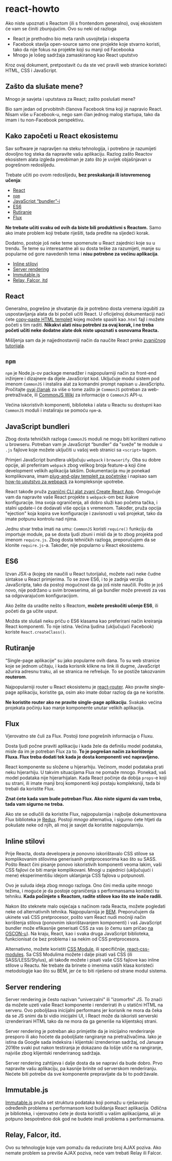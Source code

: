 # react-howto

Ako niste upoznati s Reactom (ili s frontendom generalno), ovaj ekosistem će vam se činiti zbunjujućim. Ovo su neki od razloga

* React je prethodno bio meta ranih usvojitelja i eksperta
* Facebook stavlja open-source samo one projekte koje stvarno koristi, tako da nije fokus na projekte koji su manji od Facebooka
* Mnogo je lošeg sadržaja zamaskiranog kao React uputstvo

Kroz ovaj dokument, pretpostavit ću da ste već pravili web stranice koristeći HTML, CSS i JavaScript.

## Zašto da slušate mene?

Mnogo je savjeta i uputstava za React; zašto poslušati mene?

Bio sam jedan od prvobitnih članova Facebook tima koji je napravio React. Nisam više u Facebook-u, nego sam član jednog malog startupa, tako da imam i tu non-Facebook perspektivu.

## Kako započeti u React ekosistemu

Sav software je napravljen na steku tehnologija, i potrebno je razumijeti dovoljno tog steka da napravite vašu aplikaciju. Razlog zašto Reactov ekosistem alata izgleda preobiman je zato što je uvijek objašnjavan u pogrešnom redoslijedu.

Trebate učiti po ovom redoslijedu, **bez preskakanja ili istovremenog učenja**:

* [React](#react)
* [`npm`](#npm)
* [JavaScript “bundler”-i](#javascript-bundleri)
* [ES6](#es6)
* [Rutiranje](#rutiranje)
* [Flux](#flux)

**Ne trebate učiti svaku od ovih da biste bili produktivni s Reactom.** Samo ako imate problem koji trebate riješiti, tada pređite na sljedeći korak.

Dodatno, postoje još neke teme spomenute u React zajednici koje su u trendu. Te teme su interesantne ali su dosta teške za razumijeti, manje su popularne od gore navedenih tema i **nisu potrebne za većinu aplikacija**.
* [Inline stilovi](#inline-stilovi)
* [Server rendering](#server-rendering)
* [Immutable.js](#immutablejs)
* [Relay, Falcor, itd](#relay-falcor-itd)

## React

Generalno, pogrešno je shvatanje da je potrebno dosta vremena izgubiti za uspostavljanja alata da bi počeli učiti React. U oficijelnoj dokumentaciji naći ćete [copy-paste HTML templejt](https://facebook.github.io/react/docs/getting-started.html#quick-start-without-npm) kojeg možete spasiti kao`.html` fajl i možete početi s tim raditi. **Nikakvi alati nisu potrebni za ovaj korak, i ne treba početi učiti neke dodatne alate dok niste upoznati s osnovama Reacta.**

Mišljenja sam da je najjednostavniji način da naučite React preko [zvaničnog tutorijala](https://facebook.github.io/react/docs/tutorial.html).

## `npm`

`npm` je Node.js-ov package menadžer i najpopularniji način za front-end inžinjere i dizajnere da dijele JavaScript kod. Uključuje modul sistem pod imenom `CommonJS` i instalira alat za komandni prompt napisan u JavaScriptu. Pročitajte [ovaj članak](http://0fps.net/2013/01/22/commonjs-why-and-how/) za više o tome zašto je `CommonJS` potreban za web-pretraživače, ili [CommonJS Wiki](http://wiki.commonjs.org/wiki/Introduction) za informacije o `CommonJS` API-u.

Većina iskoristivih komponenti, biblioteka i alata u Reactu su dostupni kao `CommonJS` moduli i instaliraju se pomoću `npm`-a.

## JavaScript bundleri

Zbog dosta tehničkih razloga `CommonJS` moduli ne mogu biti korišteni nativno u browseru. Potreban vam je JavaScript “bundler” da "sveže" te module u `.js` fajlove koje možete uključiti u vašoj web stranici sa `<script>` tagom.

Primjeri JavaScript bundlera uključuju `webpack` i `browserify`. Oba su dobre opcije, ali preferiram `webpack` zbog velikog broja feature-a koji čine development velikih aplikacija lakšim. Dokumentacija mu je ponekad komplikovana, imam [plug-and-play templejt za početnike](https://github.com/petehunt/react-webpack-template) i napisao sam [how-to uputstvo za webpack](https://github.com/petehunt/webpack-howto) za kompleksnije upotrebe.

React takođe pruža [zvanični CLI alat zvani Create React App](https://github.com/facebookincubator/create-react-app). Omogućuje vam da napravite vaše React projekte s `webpack`-om bez ikakve konfiguracije. Ima svoja ograničenja, ali dobro služi kao početna tačka, i stalni update-i će dodavati više opcija s vremenom. Također, pruža opcija "ejection" koja kopira sve konfiguracije i zavisnosti u vaš projekat, tako da imate potpunu kontrolu nad njima.

Jednu stvar treba imati na umu: `CommonJS` koristi `require()` funkciju da importuje module, pa se dosta ljudi zbuni i misli da je to zbog projekta pod imenom `require.js`. Zbog dosta tehničkih razloga, preporučujem da se klonite `require.js`-a. Također, nije popularno u React ekosistemu.

## ES6

Izvan JSX-a (kojeg ste naučili u React tutorijalu), možete naći neke čudne sintakse u React primjerima. To se zove ES6, i to je zadnja verzija JavaScripta, tako da postoji mogućnost da ga još niste naučili. Pošto je još novo, nije podržano u svim browserima, ali ga bundler može prevesti za vas sa odgovarajućom konfiguracijom.

Ako želite da uradite nešto s Reactom, **možete preskočiti učenje ES6**, ili početi da ga učite usput.

Možda ste slušali neku priču o ES6 klasama kao preferirani način kreiranja React komponenti. To nije istina. Većina ljudina (uključujući Facebook) koriste `React.createClass()`.

## Rutiranje

“Single-page aplikacije” su jako popularne ovih dana. To su web stranice koje se jednom učitaju, i kada korisnik klikne na link ili dugme, JavaScript ažurira adresnu traku, ali se stranica ne refrešuje. To se postiže takozvanim **routerom**.

Najpopularniji router u React ekosistemu je [react-router](https://github.com/rackt/react-router). Ako pravite single-page aplikaciju, koristite ga, osim ako imate dobar razlog da ga ne koristite.

**Ne koristite router ako ne pravite single-page aplikaciju**. Svakako većina projekata počinju kao manje komponente unutar velikih aplikacija.

## Flux

Vjerovatno ste čuli za Flux. Postoji *tona* pogrešnih informacija o Fluxu.

Dosta ljudi počne praviti aplikaciju i kada žele da definišu model podataka, misle da im je potreban Flux za to. **To je pogrešan način za korištenje Fluxa. Flux treba dodati tek kada je dosta komponenti već napravljeno.**

React komponente su složene u hijerarhiju. Većinom, model podataka prati neku hijerarhiju. U takvim situacijama Flux ne pomaže mnogo. Ponekad, vaš model podataka nije hijerarhijalan. Kada React počinje da dobija `props`-e koji su strani, ili imate manji broj komponenti koji postaju kompleksniji, tada bi trebali da koristite Flux.

**Znat ćete kada vam bude potreban Flux. Ako niste sigurni da vam treba, tada vam sigurno ne treba.**

Ako ste se odlučili da koristite Flux, najpopularnija i najbolje dokumentovana Flux biblioteka je [Redux](http://redux.js.org/). Postoji *mnogo* alternativa, i sigurno ćete htjeti da pokušate neke od njih, ali moj je savjet da koristite najpopularniju.

## Inline stilovi

Prije Reacta, dosta developera je ponovno iskorištavalo CSS stilove sa komplikovanim stilovima generisanih pretprocesorima kao što su SASS. Pošto React čini pisanje ponovo iskoristivih komponenti veoma lakim, vaši CSS fajlovi će biti manje komplikovani. Mnogi u zajednici (uključujući i mene) eksperimentišu idejom uklanjanja CSS fajlova u potpunosti.

Ovo je suluda ideja zbog mnogo razloga. Ono čini media upite mnogo težima, i moguće je da postoje  ograničenja s performansama koristeći tu tehniku. **Kada počinjete s Reactom, radite stilove kao što ste inače radili.**

Nakon što steknete malo osjećaja s načinom rada Reacta, možete pogledati neke od alternativnih tehnika. Najpopularnija je [BEM](https://en.bem.info/). Preporučujem da ukinete vaš CSS pretprocesor, pošto vam React nudi moćniji način korištenja stilova (ponovnim iskorištavanjem komponenti) i vaš JavaScript bundler može efikasnije generisati CSS za vas (o čemu sam pričao [na OSCON-u](https://www.youtube.com/watch?v=VkTCL6Nqm6Y)). Na kraju, React, kao i svaka druga JavaScript biblioteka, funkcionisat će bez problema i sa nekim od CSS pretprocesora.

Alternativno, možete koristiti [CSS Module](http://glenmaddern.com/articles/css-modules), ili specifičnije, [react-css-modules](https://github.com/gajus/react-css-modules). Sa CSS Modulima možete i dalje pisati vaš CSS (ili SASS/LESS/Stylus), ali takođe možete i pisati vaše CSS fajlove kao inline stilove u Reactu. Ne trebate da brinete o imenima vaših klasa koristeći metodologije kao što su BEM, jer će to biti riješeno od strane modul sistema.

## Server rendering

Server rendering je često nazivan "univerzalni" ili "izomorfni" JS. To znači da možete uzeti vaše React komponente i renderirati ih u statični HTML na serveru. Ovo poboljšava inicijalni performans jer korisnik ne mora da čeka da se JS snimi da bi vidio inicijalni UI, i React može da iskoristi serverski izrenderirani HTML tako da ne mora da ga generiše na klijentskoj strani.

Server rendering je potreban ako primjetite da je inicijalno renderiranje presporo ili ako hoćete da poboljšate rangiranje na pretraživačima. Iako je istina da Google sada indeksira i klijentski izrenderiran sadržaj, od Januara 2016te svaki put nakon testiranja je dokazano da lošije utiče na rangiranje, najviše zbog klijentski renderiranog sadržaja.

Server rendering zahtijeva i dalje dosta da se napravi da bude dobro. Prvo napravite vašu aplikaciju, pa kasnije brinite od serverskom renderiranju. Nećete biti potrebe da sve komponente prepravljate da bi to podržavale.

## Immutable.js

[Immutable.js](https://facebook.github.io/immutable-js/) pruža set struktura podataka koji pomažu u rješavanju određenih problema s performansom kod buildanja React aplikacija. Odlična je biblioteka, i vjerovatno ćete je dosta koristiti u vašim aplikacijama, ali je potpuno bespotrebno dok god ne budete imali problema s performansama.

## Relay, Falcor, itd.

Ovo su tehnologije koje vam pomažu da reducirate broj AJAX poziva. Ako nemate problem sa previše AJAX poziva, neće vam trebati Relay ili Falcor.
